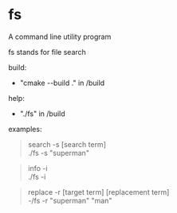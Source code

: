 # fs
A command line utility program

fs stands for file search

build: 

  - "cmake --build ." in /build


help:
- "./fs" in /build <br/>

examples:

> search -s [search term] <br/>
> ./fs -s "superman"

> info -i <br/>
> ./fs -i

> replace -r [target term] [replacement term] <br/>
> -/fs -r "superman" "man"
